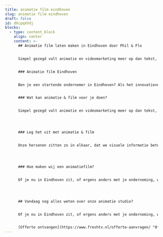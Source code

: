 ```yaml
---
title: animatie film eindhoven
slug: animatie film eindhoven
draft: false
id: dXcpqXVdj
blocks:
  - type: content_block
    align: center
    content: >-
      ## Animatie film laten maken in Eindhoven door Phil & Flo


      Simpel gezegd valt animatie en videomarketing meer op dan tekst, en brengt je boodschap beter over. Als je een bepaalde doelgroep wilt bereiken, is animatie een sterke manier om de aandacht te pakken en vast te houden.


      ### Animatie film Eindhoven


      Ben je een startende ondernemer in Eindhoven? Als het innovatieve hart van Nederland worden er vaak producten of diensten aangeboden die vaak moeilijk uit te leggen zijn in tekst, en illustraties zien er ook vaak ingewikkeld uit. Toch wil je graag aan je (toekomstige) klanten overbrengen wat je te bieden hebt. Dat kun je heel goed doen met animatie & film. In Eindhoven helpt Phil & Flo bedrijven en ondernemers met het pakkend vertellen van hun verhaal.


      ### Wat kan animatie & film voor je doen?


      Simpel gezegd valt animatie en videomarketing meer op dan tekst, en brengt je boodschap beter over. Als je een bepaalde doelgroep wilt bereiken, is animatie een sterke manier om de aandacht te pakken en vast te houden. Het visueel maken van informatie is niet alleen leuker om naar te kijken: je doelgroep zal je informatie — en je merk! — beter onthouden als je het presenteert in bewegende beelden.




      ### Leg het uit met animatie & film


      Onze hersenen zitten zo in elkaar, dat we visuele informatie beter opnemen dan teksten. Tel daarbij op dat de moderne mens continu wordt bestook met informatie op internet en televisie, en je begrijpt dat je product promoten met tekst niet altijd het beste idee is. Een korte animatiefilm waarin je de werking en voordelen uitlegt, zorgt ervoor dat potentiële klanten je verhaal goed begrijpen. Ze worden vanzelf enthousiast door de kracht van animatie.




      ### Hoe maken wij een animatiefilm?


      Of je nu in Eindhoven zit, of ergens anders met je onderneming, we komen graag bij je langs om vrijblijvend de mogelijkheden door te spreken. Je bent ook van harte welkom op een van onze kantoren. Als we besluiten in zee te gaan, houden we je nauw betrokken bij het maken van de concepten en scripts. Zo weten we allebei zeker dat je tevreden zult zijn met het eindresultaat.




      ## Vandaag nog alles weten over onze animatie studio?


      Of je nu in Eindhoven zit, of ergens anders met je onderneming, we komen graag bij je langs om vrijblijvend de mogelijkheden door te spreken. Je bent ook van harte welkom op een van onze kantoren. We houden je nauw betrokken bij het maken van de concepten en scripts. Zo weten we allebei zeker dat je tevreden zult zijn met het eindresultaat.


      [Offerte ontvangen](https://www.freshtv.nl/offerte-aanvragen/ "Offerte ontvangen")
---
```

